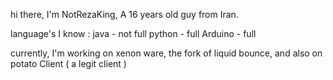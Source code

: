 hi there, I'm NotRezaKing, A 16 years old guy from Iran.

language's I know : 
java - not full
python - full
Arduino - full

currently, I'm working on xenon ware, the fork of liquid bounce, and also on potato Client ( a legit client ) 
